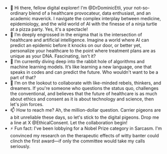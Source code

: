 - 👋 Hi there, fellow digital explorer! I'm @DrDominicEtli, your not-so-ordinary blend of a healthcare provocateur, data enthusiast, and an academic maverick. I navigate the complex interplay between medicine, epidemiology, and the wild world of AI with the finesse of a ninja turtle at a pizza party. Yes, it's a spectacle!
- 👀 I’m deeply engrossed in the enigma that is the intersection of healthcare and artificial intelligence. Imagine a world where AI can predict an epidemic before it knocks on our door, or better yet, personalize your healthcare to the point where treatment plans are as unique as your DNA. Fascinating, isn't it?
- 🌱 I’m currently diving deep into the rabbit hole of algorithms and machine learning models. It’s like learning a new language, one that speaks in codes and can predict the future. Who wouldn't want to be a part of that?
- 💞️ I’m on the lookout to collaborate with like-minded rebels, thinkers, and dreamers. If you're someone who questions the status quo, challenges the conventional, and believes that the future of healthcare is as much about ethics and consent as it is about technology and science, then let's join forces.
- 📫 How to reach me? Ah, the million-dollar question. Carrier pigeons are a bit unreliable these days, so let's stick to the digital pigeons. Drop me a line at X @EthicalConsent. Let the collaboration begin!
- ⚡ Fun fact:  I've been lobbying for a Nobel Prize category in Sarcasm. I'm convinced my research on the therapeutic effects of witty banter could clinch the first award—if only the committee would take my calls seriously.

<!---
DrDominicEtli/DrDominicEtli is a ✨ special ✨ repository because its `README.md` (this file) appears on your GitHub profile.
You can click the Preview link to take a look at your changes.
--->
